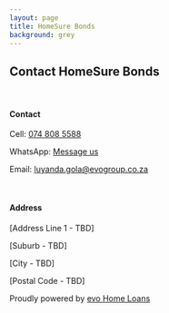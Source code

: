 ```yaml
---
layout: page
title: HomeSure Bonds
background: grey
---
```


<div class="container contact-us py-5">
  <div class="row justify-content-center">
    <div class="col-md-8 text-center">
      <h2 class="section-heading text-uppercase">Contact HomeSure Bonds</h2>
      <br>
      <h4>Contact</h4>
      <p>Cell: <a href="tel:+27748085588">074 808 5588</a></p>
      <p>WhatsApp: <a href="https://wa.me/27748085588" target="_blank">Message us</a></p>
      <p>Email: <a href="mailto:luyanda.gola@evogroup.co.za?subject=Mail from HomeSure Bonds Website">luyanda.gola@evogroup.co.za</a></p>
      <br>
      <h4>Address</h4>
      <p>[Address Line 1 - TBD]</p>
      <p>[Suburb - TBD]</p>
      <p>[City - TBD]</p>
      <p>[Postal Code - TBD]</p>
      <p>Proudly powered by <a href="http://www.evohomeloans.co.za" target="_blank">evo Home Loans</a></p>
    </div>
    <!-- Include team section if needed -->

  </div>
</div>